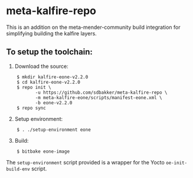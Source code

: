 # meta-kalfire-repo

This is an addition on the meta-mender-community build integration for simplifying building the kalfire layers.

## To setup the toolchain:
1. Download the source:

```
    $ mkdir kalfire-eone-v2.2.0
    $ cd kalfire-eone-v2.2.0
    $ repo init \
           -u https://github.com/sdbakker/meta-kalfire-repo \
           -m meta-kalfire-eone/scripts/manifest-eone.xml \
           -b eone-v2.2.0
    $ repo sync
```

2. Setup environment:

```
    $ . ./setup-environment eone
```

3. Build:

```
    $ bitbake eone-image
```

The `setup-environment` script provided is a wrapper for the Yocto
`oe-init-build-env` script.
